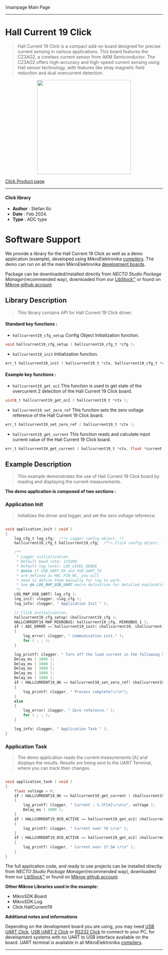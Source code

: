 \mainpage Main Page

---
# Hall Current 19 Click

> Hall Current 19 Click is a compact add-on board designed for precise current sensing in various applications. This board features the CZ3AG2, a coreless current sensor from AKM Semiconductor. The CZ3AG2 offers high-accuracy and high-speed current sensing using Hall sensor technology, with features like stray magnetic field reduction and dual overcurrent detection.

<p align="center">
  <img src="https://download.mikroe.com/images/click_for_ide/hallcurrent19_click.png" height=300px>
</p>

[Click Product page](https://www.mikroe.com/hall-current-19-click)

---


#### Click library

- **Author**        : Stefan Ilic
- **Date**          : Feb 2024.
- **Type**          : ADC type


# Software Support

We provide a library for the Hall Current 19 Click
as well as a demo application (example), developed using MikroElektronika
[compilers](https://www.mikroe.com/necto-studio).
The demo can run on all the main MikroElektronika [development boards](https://www.mikroe.com/development-boards).

Package can be downloaded/installed directly from *NECTO Studio Package Manager*(recommended way), downloaded from our [LibStock&trade;](https://libstock.mikroe.com) or found on [Mikroe github account](https://github.com/MikroElektronika/mikrosdk_click_v2/tree/master/clicks).

## Library Description

> This library contains API for Hall Current 19 Click driver.

#### Standard key functions :

- `hallcurrent19_cfg_setup` Config Object Initialization function.
```c
void hallcurrent19_cfg_setup ( hallcurrent19_cfg_t *cfg );
```

- `hallcurrent19_init` Initialization function.
```c
err_t hallcurrent19_init ( hallcurrent19_t *ctx, hallcurrent19_cfg_t *cfg );
```

#### Example key functions :

- `hallcurrent19_get_oc2` This function is used to get state of the overcurrent 2 detection of the Hall Current 19 Click board.
```c
uint8_t hallcurrent19_get_oc2 ( hallcurrent19_t *ctx );
```

- `hallcurrent19_set_zero_ref` This function sets the zero voltage reference of the Hall Current 19 Click board.
```c
err_t hallcurrent19_set_zero_ref ( hallcurrent19_t *ctx );
```

- `hallcurrent19_get_current` This function reads and calculate input current value of the Hall Current 19 Click board.
```c
err_t hallcurrent19_get_current ( hallcurrent19_t *ctx, float *current );
```

## Example Description

> This example demonstrates the use of Hall Current 19 Click board
  by reading and displaying the current measurements.

**The demo application is composed of two sections :**

### Application Init

> Initializes the driver and logger, and set the zero voltage reference.

```c

void application_init ( void )
{
    log_cfg_t log_cfg;  /**< Logger config object. */
    hallcurrent19_cfg_t hallcurrent19_cfg;  /**< Click config object. */

    /** 
     * Logger initialization.
     * Default baud rate: 115200
     * Default log level: LOG_LEVEL_DEBUG
     * @note If USB_UART_RX and USB_UART_TX 
     * are defined as HAL_PIN_NC, you will 
     * need to define them manually for log to work. 
     * See @b LOG_MAP_USB_UART macro definition for detailed explanation.
     */
    LOG_MAP_USB_UART( log_cfg );
    log_init( &logger, &log_cfg );
    log_info( &logger, " Application Init " );

    // Click initialization.
    hallcurrent19_cfg_setup( &hallcurrent19_cfg );
    HALLCURRENT19_MAP_MIKROBUS( hallcurrent19_cfg, MIKROBUS_1 );
    if ( ADC_ERROR == hallcurrent19_init( &hallcurrent19, &hallcurrent19_cfg ) )
    {
        log_error( &logger, " Communication init." );
        for ( ; ; );
    }

    log_printf( &logger, " Turn off the load current in the following 5 sec.\r\n" );
    Delay_ms ( 1000 );
    Delay_ms ( 1000 );
    Delay_ms ( 1000 );
    Delay_ms ( 1000 );
    Delay_ms ( 1000 );
    if ( HALLCURRENT19_OK == hallcurrent19_set_zero_ref( &hallcurrent19 ) )
    {
        log_printf( &logger, " Process complete!\r\n");
    }
    else
    {
        log_error( &logger, " Zero reference." );
        for ( ; ; );
    }

    log_info( &logger, " Application Task " );
}

```

### Application Task

> The demo application reads the current measurements [A] and displays the results.
  Results are being sent to the UART Terminal, where you can track their changes.

```c

void application_task ( void ) 
{
    float voltage = 0;
    if ( HALLCURRENT19_OK == hallcurrent19_get_current ( &hallcurrent19, &voltage ) ) 
    {
        log_printf( &logger, " Current : %.3f[A]\r\n\n", voltage );
        Delay_ms ( 1000 );
    }
    if ( HALLCURRENT19_OCD_ACTIVE == hallcurrent19_get_oc1( &hallcurrent19 ) )
    {
        log_printf( &logger, " Current over 7A \r\n" );
    }
    if ( HALLCURRENT19_OCD_ACTIVE == hallcurrent19_get_oc2( &hallcurrent19 ) )
    {
        log_printf( &logger, " Current over 17.5A \r\n" );
    }
}
```

The full application code, and ready to use projects can be installed directly from *NECTO Studio Package Manager*(recommended way), downloaded from our [LibStock&trade;](https://libstock.mikroe.com) or found on [Mikroe github account](https://github.com/MikroElektronika/mikrosdk_click_v2/tree/master/clicks).

**Other Mikroe Libraries used in the example:**

- MikroSDK.Board
- MikroSDK.Log
- Click.HallCurrent19

**Additional notes and informations**

Depending on the development board you are using, you may need
[USB UART Click](https://www.mikroe.com/usb-uart-click),
[USB UART 2 Click](https://www.mikroe.com/usb-uart-2-click) or
[RS232 Click](https://www.mikroe.com/rs232-click) to connect to your PC, for
development systems with no UART to USB interface available on the board. UART
terminal is available in all MikroElektronika
[compilers](https://shop.mikroe.com/compilers).

---
